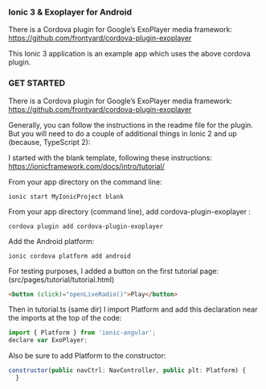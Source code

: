 ### Ionic 3 & Exoplayer for Android ###

There is a Cordova plugin for Google’s ExoPlayer media framework:
https://github.com/frontyard/cordova-plugin-exoplayer

This Ionic 3 application is an example app which uses the above cordova plugin.


### GET STARTED ###

There is a Cordova plugin for Google’s ExoPlayer media framework:
https://github.com/frontyard/cordova-plugin-exoplayer

Generally, you can follow the instructions in the readme file for the plugin.  But you will need to do a couple of additional things in Ionic 2 and up (because, TypeScript 2):

I started with the blank template, following these instructions: https://ionicframework.com/docs/intro/tutorial/

From your app directory on the command line:
```shell
ionic start MyIonicProject blank
```
From your app directory (command line), add cordova-plugin-exoplayer :
```shell
cordova plugin add cordova-plugin-exoplayer
```
Add the Android platform:
```shell
ionic cordova platform add android
```

For testing purposes, I added a button on the first tutorial page: (src/pages/tutorial/tutorial.html)

```html 
<button (click)="openLiveRadio()">Play</button>
```

Then in tutorial.ts (same dir) I import Platform and add this declaration near the imports at the top of the code:
```javascript
import { Platform } from 'ionic-angular';
declare var ExoPlayer;
```

Also be sure to add Platform to the constructor:
```javascript
constructor(public navCtrl: NavController, public plt: Platform) {
  }
```
